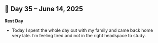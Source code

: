 ## 📅 Day 35 – June 14, 2025

**Rest Day**

- Today I spent the whole day out with my family and came back home very late. I’m feeling tired and not in the right headspace to study.
